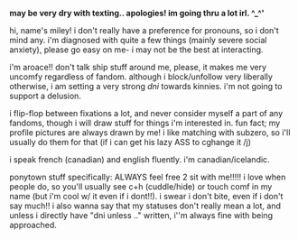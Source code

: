 **may be very dry with texting.. apologies! im going thru a lot irl. ^_^'**


hi, name's miley! i don't really have a preference for pronouns, so i don't mind any. i'm diagnosed with quite a few things (mainly severe social anxiety), please go easy on me- i may not be the best at interacting.

i'm aroace!! don't talk ship stuff around me, please, it makes me very uncomfy regardless of fandom. although i block/unfollow very liberally otherwise, i am setting a very strong *dni* towards kinnies. i'm not going to support a delusion.

i flip-flop between fixations a lot, and never consider myself a part of any fandoms, though i will draw stuff for things i'm interested in. fun fact; my profile pictures are always drawn by me! i like matching with subzero, so i'll usually do them for that (if i can get his lazy ASS to cghange it /j)

i speak french (canadian) and english fluently. i'm canadian/icelandic.

ponytown stuff specifically: ALWAYS feel free 2 sit with me!!!!! i love when people do, so you'll usually see c+h (cuddle/hide) or touch comf in my name (but i'm cool w/ it even if i dont!!). i swear i don't bite, even if i don't say much!! i also wanna say that my statuses don't really mean a lot, and unless i directly have "dni unless .." written, i''m always fine with being approached.
